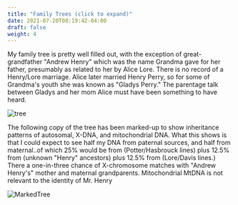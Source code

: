 ```yaml
---
title: "Family Trees (click to expand)"
date: 2021-07-20T08:19:42-04:00
draft: false
weight: 4
---
```

My family tree is pretty well filled out, with the exception of great-grandfather "Andrew Henry" which was the name Grandma gave for her father, presumably as related to her by Alice Lore.  There is no record of a Henry/Lore marriage. Alice later married Henry Perry, so for some of Grandma's youth she was known as "Gladys Perry."  The parentage talk between Gladys and her mom Alice must have been something to have heard.


![tree](/Tree.png)

The following copy of the tree has been marked-up to show inheritance patterns of autosomal, X-DNA, and mitochondrial DNA.
What this shows is that I could expect to see half my DNA from paternal sources, and half from maternal..of which 25% would be from (Potter/Hasbrouck lines) plus 12.5% from (unknown "Henry" ancestors) plus 12.5% from (Lore/Davis lines.)
There a one-in-three  chance of X-chromosome matches with "Andrew Henry's" mother and maternal grandparents.  Mitochondrial MtDNA is not relevant to the identity of Mr. Henry

![MarkedTree](/Tree2.jpg)

